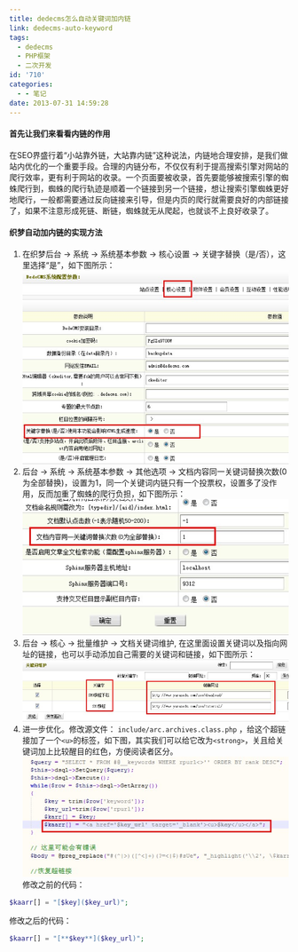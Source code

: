 ```yaml
---
title: dedecms怎么自动关键词加内链
link: dedecms-auto-keyword
tags:
  - dedecms
  - PHP框架
  - 二次开发
id: '710'
categories:
  - - 笔记
date: 2013-07-31 14:59:28
---
```


#### 首先让我们来看看内链的作用

在SEO界盛行着“小站靠外链，大站靠内链”这种说法，内链地合理安排，是我们做站内优化的一个重要手段。合理的内链分布，不仅仅有利于提高搜索引擎对网站的爬行效率，更有利于网站的收录。一个页面要被收录，首先要能够被搜索引擎的蜘蛛爬行到，蜘蛛的爬行轨迹是顺着一个链接到另一个链接，想让搜索引擎蜘蛛更好地爬行，一般都需要通过反向链接来引导，但是内页的爬行就需要良好的内部链接了，如果不注意形成死链、断链，蜘蛛就无从爬起，也就谈不上良好收录了。

#### 织梦自动加内链的实现方法

1. 在织梦后台 -> 系统 -> 系统基本参数 -> 核心设置 -> 关键字替换（是/否），这里选择“是”，如下图所示： ![dedecms-1](../images/uploads/2013/07/dedecms-1.jpg)
2. 后台 -> 系统 -> 系统基本参数 -> 其他选项 -> 文档内容同一关键词替换次数(0为全部替换)，设置为1，同一个关键词内链只有一个投票权，设置多了没作用，反而加重了蜘蛛的爬行负担，如下图所示： ![dedecms-2](../images/uploads/2013/07/dedecms-2.jpg)
3. 后台 -> 核心 -> 批量维护 -> 文档关键词维护, 在这里面设置关键词以及指向网址的链接，也可以手动添加自己需要的关键词和链接，如下图所示： ![dedecms-3](../images/uploads/2013/07/dedecms-3.jpg)
4. 进一步优化。修改源文件： `include/arc.archives.class.php` ，给这个超链接加了一个`<u>`的标签，如下图，其实我们可以给它改为`<strong>`，关且给关键词加上比较醒目的红色，方便阅读者区分。 ![dedecms-4](../images/uploads/2013/07/dedecms-4.jpg) 修改之前的代码：

```php
$kaarr[] = "[$key]($key_url)";
```

修改之后的代码：

```php
$kaarr[] = "[**$key**]($key_url)";
```
